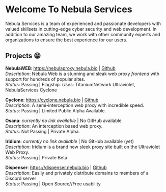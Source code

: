 # Welcome To Nebula Services
Nebula Services is a team of experienced and passionate developers with valued skillsets in cutting-edge cyber security and web development. 
In addition to our amazing team, we work with other community experts and organizations to ensure the best experience for our users. 

##  Projects 😁

**NebulaWEB**: https://nebulaproxy.nebula.bio | [Github](https://github.com/NebulaServices/Nebula)
<br>
*Description*: Nebula Web is a stunning and sleak web proxy *frontend* with support for hundreds of popular sites.
<br>
*Status*: Passing | Flagship. 
*Uses*: TitaniumNetwork Ultraviolet, NebulaServices Cyclone

**Cyclone**: https://cyclone.nebula.bio | [Github](https://github.com/NebulaServices/Cyclone)
<br>
*Description*: A semi-interception web proxy with incredible speed. 
<br>
*Status*: Passing | Limited Public Alpha Available. 

**Osana**: *currently no link available* | No GitHub available
<br>
*Description*: An interception based web proxy.
<br>
*Status*: Not Passing | Private Alpha. 

**Iridium**: *currently no link available* | No GitHub available (yet)
<br>
*Description*: Iridium is a brand new sleek proxy site built on the Ultraviolet Web Proxy. 
<br>
*Status*: Passing | Private Beta. 

**Dispenser**: https://dispenser.nebula.bio | [Github](https://nebulaservices.github.io/Dispenser/)
<br>
*Description*: Easily and privately distribute domains to members of a Discord server
<br>
*Status*: Passing | Open Source//Free usability

